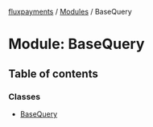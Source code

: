 [fluxpayments](../README.md) / [Modules](../modules.md) / BaseQuery

# Module: BaseQuery

## Table of contents

### Classes

- [BaseQuery](../classes/BaseQuery.BaseQuery.md)
